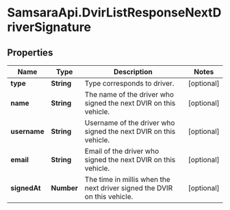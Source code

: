 # SamsaraApi.DvirListResponseNextDriverSignature

## Properties
Name | Type | Description | Notes
------------ | ------------- | ------------- | -------------
**type** | **String** | Type corresponds to driver. | [optional] 
**name** | **String** | The name of the driver who signed the next DVIR on this vehicle. | [optional] 
**username** | **String** | Username of the  driver who signed the next DVIR on this vehicle. | [optional] 
**email** | **String** | Email of the  driver who signed the next DVIR on this vehicle. | [optional] 
**signedAt** | **Number** | The time in millis when the next driver signed the DVIR on this vehicle. | [optional] 


